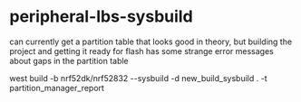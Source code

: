 # peripheral-lbs-sysbuild

can currently get a partition table that looks good in theory, but building the project and getting it ready for flash has some strange error messages about gaps in the partition table

 west build -b nrf52dk/nrf52832 --sysbuild -d new_build_sysbuild . -t partition_manager_report
